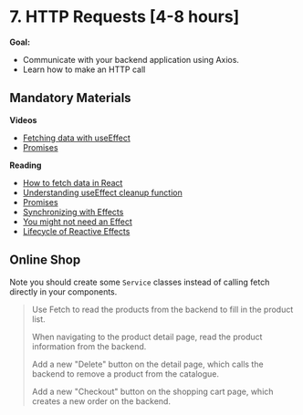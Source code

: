 # 7. HTTP Requests [4-8 hours]

**Goal:**
- Communicate with your backend application using Axios.
- Learn how to make an HTTP call

## Mandatory Materials

**Videos**
- [Fetching data with useEffect](https://youtu.be/qdCHEUaFhBk)
- [Promises](https://youtu.be/DHvZLI7Db8E)

**Reading**
- [How to fetch data in React](https://blog.logrocket.com/modern-api-data-fetching-methods-react/)
- [Understanding useEffect cleanup function](https://blog.logrocket.com/understanding-react-useeffect-cleanup-function/)
- [Promises](https://developer.mozilla.org/en-US/docs/Web/JavaScript/Reference/Global_Objects/Promise)
- [Synchronizing with Effects](https://react.dev/learn/synchronizing-with-effects)
- [You might not need an Effect](https://react.dev/learn/you-might-not-need-an-effect)
- [Lifecycle of Reactive Effects](https://react.dev/learn/lifecycle-of-reactive-effects)

## Online Shop

Note you should create some `Service` classes instead of calling fetch directly in your components.

> Use Fetch to read the products from the backend to fill in the product list.
>
> When navigating to the product detail page, read the product information from the backend.
>
> Add a new "Delete" button on the detail page, which calls the backend to remove a product from the catalogue.
>
> Add a new "Checkout" button on the shopping cart page, which creates a new order on the backend.
